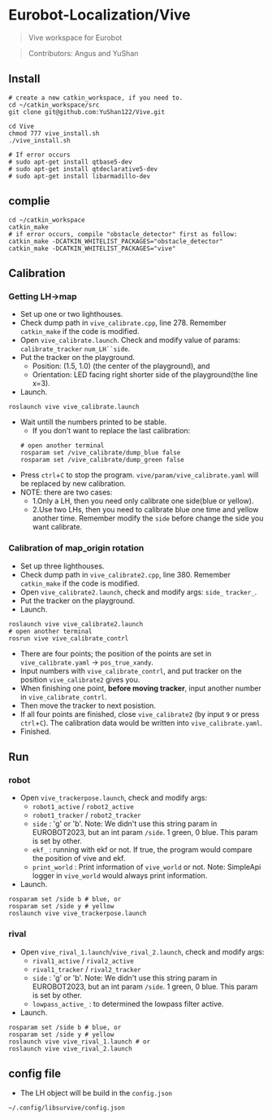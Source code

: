 # Eurobot-Localization/Vive
> Vive workspace for Eurobot

> Contributors: Angus and YuShan

## Install
```bash=1
# create a new catkin_workspace, if you need to.
cd ~/catkin_workspace/src
git clone git@github.com:YuShan122/Vive.git

cd Vive
chmod 777 vive_install.sh
./vive_install.sh

# If error occurs
# sudo apt-get install qtbase5-dev
# sudo apt-get install qtdeclarative5-dev
# sudo apt-get install libarmadillo-dev
```

## complie
```bash=1
cd ~/catkin_workspace
catkin_make
# if error occurs, compile "obstacle_detector" first as follow:
catkin_make -DCATKIN_WHITELIST_PACKAGES="obstacle_detector"
catkin_make -DCATKIN_WHITELIST_PACKAGES="vive"
```

## Calibration
### Getting LH->map
- Set up one or two lighthouses.
- Check dump path in `vive_calibrate.cpp`, line 278. Remember `catkin_make` if the code is modified.
- Open `vive_calibrate.launch`. Check and modify value of params: `calibrate_tracker` `num_LH``side`.
- Put the tracker on the playground. 
  - Position: (1.5, 1.0) (the center of the playground), and 
  - Orientation: LED facing right shorter side of the playground(the line x=3). 
- Launch. 
```bash=1
roslaunch vive vive_calibrate.launch
```
- Wait untill the numbers printed to be stable. 
  - If you don't want to replace the last calibration:
  ```bash=1
  # open another terminal
  rosparam set /vive_calibrate/dump_blue false
  rosparam set /vive_calibrate/dump_green false
  ```
- Press `ctrl`+`C` to stop the program. `vive/param/vive_calibrate.yaml` will be replaced by new calibration.
- NOTE: there are two cases:
  - 1.Only a LH, then you need only calibrate one side(blue or yellow).
  - 2.Use two LHs, then you need to calibrate blue one time and yellow another time. Remember modify the `side` before change the side you want calibrate.
### Calibration of map_origin rotation
- Set up three lighthouses.
- Check dump path in `vive_calibrate2.cpp`, line 380. Remember `catkin_make` if the code is modified.
- Open `vive_calibrate2.launch`, check and modify args: `side_` `tracker_`.
- Put the tracker on the playground.
- Launch.
```bash=1
roslaunch vive vive_calibrate2.launch
# open another terminal
rosrun vive vive_calibrate_contrl
```
- There are four points; the position of the points are set in `vive_calibrate.yaml` -> `pos_true_xandy`.
- Input numbers with `vive_calibrate_contrl`, and put tracker on the position `vive_calibrate2` gives you.
- When finishing one point, **before moving tracker**, input another number in `vive_calibrate_contrl`.
- Then move the tracker to next posistion. 
- If all four points are finished, close `vive_calibrate2` (by input `9` or press `ctrl`+`C`). The calibration data would be written into `vive_calibrate.yaml`.
- Finished.
## Run
### robot
- Open `vive_trackerpose.launch`, check and modify args: 
  - `robot1_active` / `robot2_active` 
  - `robot1_tracker` / `robot2_tracker`
  - `side` : 'g' or 'b'. Note: We didn't use this string param in EUROBOT2023, but an int param `/side`. 1 green, 0 blue. This param is set by other.
  - `ekf_` : running with ekf or not. If true, the program would compare the position of vive and ekf.
  - `print_world` : Print information of `vive_world` or not. Note: SimpleApi logger in `vive_world` would always print information.
- Launch.
```bash=1
rosparam set /side b # blue, or
rosparam set /side y # yellow
roslaunch vive vive_trackerpose.launch
```

### rival
- Open `vive_rival_1.launch`/`vive_rival_2.launch`, check and modify args: 
  - `rival1_active` / `rival2_active` 
  - `rival1_tracker` / `rival2_tracker`
  - `side` : 'g' or 'b'. Note: We didn't use this string param in EUROBOT2023, but an int param `/side`. 1 green, 0 blue. This param is set by other.
  - `lowpass_active_` : to determined the lowpass filter active. 
- Launch.
```bash=1
rosparam set /side b # blue, or
rosparam set /side y # yellow
roslaunch vive vive_rival_1.launch # or
roslaunch vive vive_rival_2.launch
```
## config file
- The LH object will be build in the `config.json`
```
~/.config/libsurvive/config.json
```